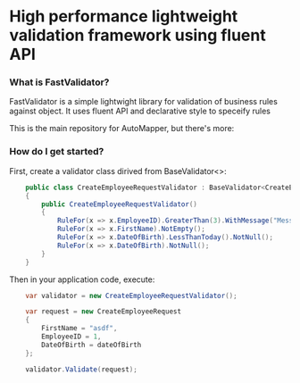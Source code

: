 # High performance lightweight validation framework using fluent API 
### What is FastValidator?

FastValidator is a simple lightwight library for validation of business rules against object.
It uses fluent API and declarative style to speceify rules

This is the main repository for AutoMapper, but there's more:

### How do I get started?

First, create a validator class dirived from BaseValidator<>:

```csharp
    public class CreateEmployeeRequestValidator : BaseValidator<CreateEmployeeRequest>
    {
        public CreateEmployeeRequestValidator()
        {
            RuleFor(x => x.EmployeeID).GreaterThan(3).WithMessage("Message");
            RuleFor(x => x.FirstName).NotEmpty();
            RuleFor(x => x.DateOfBirth).LessThanToday().NotNull();
            RuleFor(x => x.DateOfBirth).NotNull();
        }
    }
```

Then in your application code, execute:

```csharp
    var validator = new CreateEmployeeRequestValidator();

    var request = new CreateEmployeeRequest
    {
        FirstName = "asdf",
        EmployeeID = 1,
        DateOfBirth = dateOfBirth
    };

    validator.Validate(request);
```